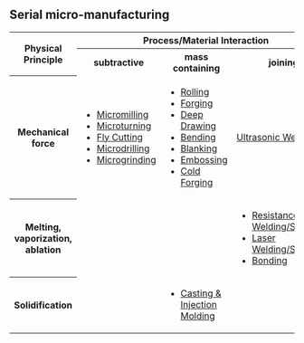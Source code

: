## Serial micro-manufacturing

<!--break--><table class="info fade">
  <tbody>
    <tr>
      <th rowspan="2">Physical Principle</th>
      <th colspan="4">Process/Material Interaction</td>
    </tr>
    <tr>
      <th>subtractive</th>
      <th>mass containing</th>
      <th>joining</th>
    </tr>
    <tr>
      <th>Mechanical force</th>
      <td>
      <ul class="flat">
      <li><a href="/4m-association/content/Micromilling">Micromilling</a></li>
      <li class="darker"><a href="/4m-association/content/Micro-turning">Microturning</a></li>
      <li><a href="/4m-association/content/Fly-Cutting">Fly Cutting</a></li>
      <li class="darker"><a href="/4m-association/content/Micro-drilling-0">Microdrilling</a></li>
      <li><a href="/4m-association/content/Microgrinding">Microgrinding</a></li>
      </ul>
      </td>
      <td>
      <ul class="flat">
      <li><a href="/4m-association/content/Rolling">Rolling</a></li>
      <li class="darker"><a href="/4m-association/content/Forging">Forging</a></li>
      <li><a href="/4m-association/content/Deep-drawing">Deep Drawing</a></li>
      <li class="darker"><a href="/4m-association/content/Bending">Bending</a></li>
      <li><a href="/4m-association/content/Blanking">Blanking</a></li>
      <li class="darker"><a href="/4m-association/content/Embossing">Embossing</a></li>
      <li><a href="/4m-association/content/Cold-Forging">Cold Forging</a></li>
      </ul>
      </td>
      <td><a href="/4m-association/content/Ultrasonic-Welding">Ultrasonic Welding</a>
      </td>
    </tr>
    <tr>
      <th>Melting, vaporization, ablation</th>
      <td></td>
      <td></td>
      <td>
      <ul class="flat">
      <li><a href="/4m-association/content/Resistance_weldingsoldering">Resistance Welding/Soldering</a></li>
      <li class="darker"><a href="/4m-association/content/Resistance-WeldingSoldering">Laser Welding/Soldering</a></li>
      <li><a href="/4m-association/content/Bonding-0">Bonding</a></li>
      </ul>
      </td>
    </tr>
    <tr>
      <th>Solidification</th>
      <td></td>
      <td>
      <ul class="flat">
      <li><a href="/4m-association/content/MicrocastingInjection-Molding">Casting & Injection Molding</a></li>
      </ul>
      </td>
      <td></td>
    </tr>
  </tbody>
</table>